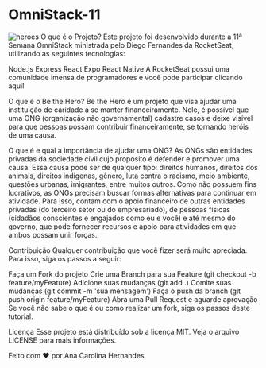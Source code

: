 # OmniStack-11

![heroes](https://user-images.githubusercontent.com/33500059/81244241-39047700-8fe8-11ea-8077-3770997c0443.png)
O que é o Projeto?
Este projeto foi desenvolvido durante a 11ª Semana OmniStack ministrada pelo Diego Fernandes da RocketSeat, utilizando as seguintes tecnologias:

Node.js
Express
React
Expo
React Native
A RocketSeat possui uma comunidade imensa de programadores e você pode participar clicando aqui!

O que é o Be the Hero?
Be the Hero é um projeto que visa ajudar uma instituição de caridade a se manter financeiramente. Nele, é possível que uma ONG (organização não governamental) cadastre casos e deixe visível para que pessoas possam contribuir financeiramente, se tornando heróis de uma causa.

O que é e qual a importância de ajudar uma ONG?
As ONGs são entidades privadas da sociedade civil cujo propósito é defender e promover uma causa. Essa causa pode ser de qualquer tipo: direitos humanos, direitos dos animais, direitos indígenas, gênero, luta contra o racismo, meio ambiente, questões urbanas, imigrantes, entre muitos outros. Como não possuem fins lucrativos, as ONGs precisam buscar formas alternativas para continuar em atividade. Para isso, contam com o apoio financeiro de outras entidades privadas (do terceiro setor ou do empresariado), de pessoas físicas (cidadãos conscientes e engajados como eu e você) e até mesmo do governo, que pode fornecer recursos e apoio para atividades em que ambos possam unir forças.

Contribuição
Qualquer contribuição que você fizer será muito apreciada. Para isso, siga os passos a seguir:

Faça um Fork do projeto
Crie uma Branch para sua Feature (git checkout -b feature/myFeature)
Adicione suas mudanças (git add .)
Comite suas mudanças (git commit -m 'sua mensagem')
Faça o push da branch (git push origin feature/myFeature)
Abra uma Pull Request e aguarde aprovação
Se você não sabe o que é ou como realizar um fork, siga os passos deste tutorial.

Licença
Esse projeto está distribuído sob a licença MIT. Veja o arquivo LICENSE para mais informações.

Feito com ❤️ por Ana Carolina Hernandes
